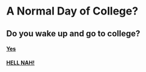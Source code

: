 # A Normal Day of College?

## Do you wake up and go to college?

#### [Yes](/opt1yes.md)

#### [HELL NAH!](/opt1no.md)